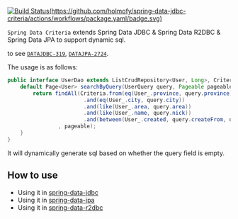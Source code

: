 [![Build Status(https://github.com/holmofy/spring-data-jdbc-criteria/actions/workflows/package.yaml/badge.svg)](https://github.com/holmofy/spring-data-jdbc-criteria/actions/workflows/package.yaml/badge.svg)](https://repo1.maven.org/maven2/io/github/holmofy/)

`Spring Data Criteria` extends Spring Data JDBC & Spring Data R2DBC & Spring Data JPA to support dynamic sql. 

to see [`DATAJDBC-319`](https://github.com/spring-projects/spring-data-relational/issues/542), [`DATAJPA-2724`](https://github.com/spring-projects/spring-data-jpa/issues/2724).

The usage is as follows:

```java
public interface UserDao extends ListCrudRepository<User, Long>, CriteriaExecutor<User> {
    default Page<User> searchByQuery(UserQuery query, Pageable pageable) {
        return findAll(Criteria.from(eq(User_.province, query.province))
                        .and(eq(User_.city, query.city))
                        .and(like(User_.area, query.area))
                        .and(like(User_.name, query.nick))
                        .and(between(User_.created, query.createFrom, query.createTo))
                , pageable);
    }
}
```

It will dynamically generate sql based on whether the query field is empty.

## How to use 

* Using it in [spring-data-jdbc](./spring-data-criteria-jdbc)
* Using it in [spring-data-jpa](./spring-data-criteria-jpa)
* Using it in [spring-data-r2dbc](./spring-data-criteria-r2dbc)

